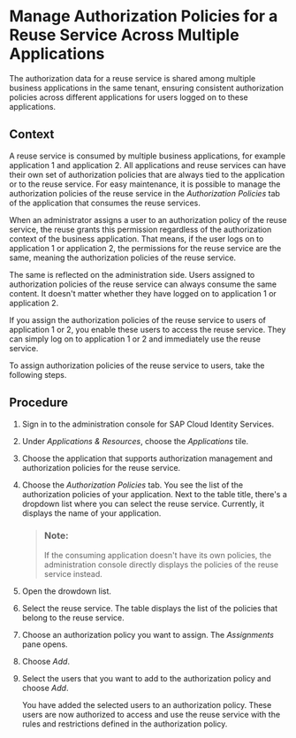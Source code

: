 <!-- loio00a77072c10c454dbd222f33e800607e -->

# Manage Authorization Policies for a Reuse Service Across Multiple Applications

The authorization data for a reuse service is shared among multiple business applications in the same tenant, ensuring consistent authorization policies across different applications for users logged on to these applications.



## Context

A reuse service is consumed by multiple business applications, for example application 1 and application 2. All applications and reuse services can have their own set of authorization policies that are always tied to the application or to the reuse service. For easy maintenance, it is possible to manage the authorization policies of the reuse service in the *Authorization Policies* tab of the application that consumes the reuse services.

When an administrator assigns a user to an authorization policy of the reuse service, the reuse grants this permission regardless of the authorization context of the business application. That means, if the user logs on to application 1 or application 2, the permissions for the reuse service are the same, meaning the authorization policies of the reuse service.

The same is reflected on the administration side. Users assigned to authorization policies of the reuse service can always consume the same content. It doesn't matter whether they have logged on to application 1 or application 2.

If you assign the authorization policies of the reuse service to users of application 1 or 2, you enable these users to access the reuse service. They can simply log on to application 1 or 2 and immediately use the reuse service.

To assign authorization policies of the reuse service to users, take the following steps.



## Procedure

1.  Sign in to the administration console for SAP Cloud Identity Services.

2.  Under *Applications & Resources*, choose the *Applications* tile.

3.  Choose the application that supports authorization management and authorization policies for the reuse service.

4.  Choose the *Authorization Policies* tab. You see the list of the authorization policies of your application. Next to the table title, there's a dropdown list where you can select the reuse service. Currently, it displays the name of your application.

    > ### Note:  
    > If the consuming application doesn't have its own policies, the administration console directly displays the policies of the reuse service instead.

5.  Open the drowdown list.

6.  Select the reuse service. The table displays the list of the policies that belong to the reuse service.

7.  Choose an authorization policy you want to assign. The *Assignments* pane opens.

8.  Choose *Add*.

9.  Select the users that you want to add to the authorization policy and choose *Add*.

    You have added the selected users to an authorization policy. These users are now authorized to access and use the reuse service with the rules and restrictions defined in the authorization policy.


